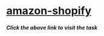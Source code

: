 # [amazon-shopify](https://amazon-shopify-task.netlify.app/)
##### Click the above link to visit the task
